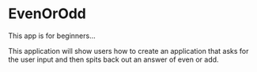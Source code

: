 # EvenOrOdd

This app is for beginners...

This application will show users how to create an application that asks for the user input and then spits back out an answer of even or add.
